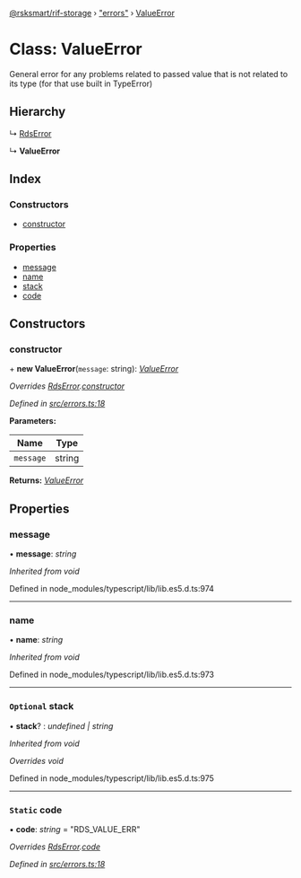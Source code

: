 [@rsksmart/rif-storage](../README.md) › ["errors"](../modules/_errors_.md) › [ValueError](_errors_.valueerror.md)

# Class: ValueError

General error for any problems related to passed value that is not related to its type
(for that use built in TypeError)

## Hierarchy

  ↳ [RdsError](_errors_.rdserror.md)

  ↳ **ValueError**

## Index

### Constructors

* [constructor](_errors_.valueerror.md#constructor)

### Properties

* [message](_errors_.valueerror.md#message)
* [name](_errors_.valueerror.md#name)
* [stack](_errors_.valueerror.md#optional-stack)
* [code](_errors_.valueerror.md#static-code)

## Constructors

###  constructor

\+ **new ValueError**(`message`: string): *[ValueError](_errors_.valueerror.md)*

*Overrides [RdsError](_errors_.rdserror.md).[constructor](_errors_.rdserror.md#constructor)*

*Defined in [src/errors.ts:18](https://github.com/rsksmart/rds-libjs/blob/813b1b1/src/errors.ts#L18)*

**Parameters:**

Name | Type |
------ | ------ |
`message` | string |

**Returns:** *[ValueError](_errors_.valueerror.md)*

## Properties

###  message

• **message**: *string*

*Inherited from void*

Defined in node_modules/typescript/lib/lib.es5.d.ts:974

___

###  name

• **name**: *string*

*Inherited from void*

Defined in node_modules/typescript/lib/lib.es5.d.ts:973

___

### `Optional` stack

• **stack**? : *undefined | string*

*Inherited from void*

*Overrides void*

Defined in node_modules/typescript/lib/lib.es5.d.ts:975

___

### `Static` code

▪ **code**: *string* = "RDS_VALUE_ERR"

*Overrides [RdsError](_errors_.rdserror.md).[code](_errors_.rdserror.md#static-code)*

*Defined in [src/errors.ts:18](https://github.com/rsksmart/rds-libjs/blob/813b1b1/src/errors.ts#L18)*
